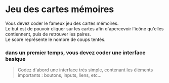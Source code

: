 # Jeu des cartes mémoires
Vous devez coder le fameux jeu des cartes mémoires.<br>
Le but est de pouvoir cliquer sur les cartes afin d'apercevoir l'icône qu'elles contiennent, puis de retrouver les paires.<br>
Le score représente le nombre de coups tentés.
<br>
### dans un premier temps, vous devez coder une interface basique
>Codez d'abord une interface très simple, contenant les éléments importants : boutons, inputs, liens, etc...<br/>
